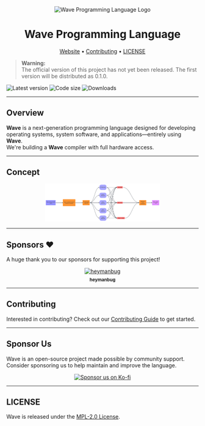 <div align="center">
  <img src="https://wave-lang.dev/img/favicon.ico" alt="Wave Programming Language Logo" width="100" />
  <h1>Wave Programming Language</h1>
  <p>
    <a href="https://www.wave-lang.dev">Website</a> •
    <a href="https://github.com/LunaStev/Wave/wiki/Contributing">Contributing</a> •
    <a href="LICENSE">LICENSE</a>
  </p>
</div>

> **Warning:**  
> The official version of this project has not yet been released. The first version will be distributed as 0.1.0.

![Latest version](https://img.shields.io/github/v/release/LunaStev/Wave?style=for-the-badge&include_prereleases)
![Code size](https://img.shields.io/github/languages/code-size/arkscript-lang/ark?style=for-the-badge&logo=github)
![Downloads](https://img.shields.io/github/downloads/LunaStev/Wave/total?color=%2324cc24&style=for-the-badge&logo=github)

---

## Overview

**Wave** is a next-generation programming language designed for developing operating systems, system software, and applications—entirely using **Wave**.  
We're building a **Wave** compiler with full hardware access.

---

## Concept

<p align="center">
  <img src=".github/scalability1.svg" alt="Wave Concept Diagram" width="60%">
</p>

---

## Sponsors ❤️

A huge thank you to our sponsors for supporting this project!

<p align="center">
  <a href="https://ko-fi.com/heymanbug">
    <img src="https://ko-fi.com/img/anon7.png?v=10" width="100" alt="heymanbug" />
    <br>
    <sub><b>heymanbug</b></sub>
  </a>
</p>

---

## Contributing

Interested in contributing? Check out our [Contributing Guide](https://github.com/LunaStev/Wave/wiki/Contributing) to get started.

---

## Sponsor Us

Wave is an open-source project made possible by community support.  
Consider sponsoring us to help maintain and improve the language.

<p align="center">
  <a href="https://ko-fi.com/X8X311B3SX">
    <img src="https://ko-fi.com/img/githubbutton_sm.svg" alt="Sponsor us on Ko-fi" />
  </a>
</p>

---

## LICENSE

Wave is released under the [MPL-2.0 License](LICENSE).
